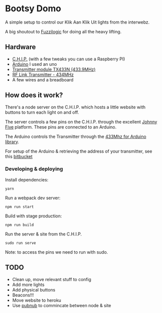 # Bootsy Domo
A simple setup to control our Klik Aan Klik Uit lights from the interwebz.

A big shoutout to [Fuzzilogic](https://bitbucket.org/fuzzillogic/) for doing all the heavy lifting.

## Hardware

- [C.H.I.P.](https://docs.getchip.com/chip.html) (with a few tweaks you can use a Raspberry PI)
- [Arduino](https://www.arduino.cc) I used an uno
- [Transmitter module TX433N (433.9MHz)](https://www.bitsandparts.eu/RF/RF-Zender-TX433N-(900-6896)-433MHz-Velleman/p121950)
- [RF Link Transmitter - 434MHz](https://www.sparkfun.com/products/10534)
- A few wires and a breadboard

## How does it work?

There's a node server on the C.H.I.P. which hosts a little website with buttons to turn each light on and off.

The server controls a few pins on the C.H.I.P. through the excellent [Johnny Five](http://johnny-five.io/) platform. These pins are connected to an Arduino.

The Arduino controls the Transmitter through the [433Mhz for Arduino library](https://bitbucket.org/fuzzillogic/433mhzforarduino/wiki/Home).

For setup of the Arduino & retrieving the address of your transmitter, see this [bitbucket](https://bitbucket.org/fuzzillogic/433mhzforarduino/wiki/Home)

### Developing & deploying

Install dependencies:
```
yarn
```

Run a webpack dev server:
```
npm run start
```

Build with stage production:
```
npm run build
```

Run the server & site from the C.H.I.P.
```
sudo run serve
```

Note: to access the pins we need to run with sudo.

## TODO

- Clean up, move relevant stuff to config
- Add more lights
- Add physical buttons
- Beacons!!!
- Move website to heroku
- Use [pubnub](https://www.pubnub.com/) to commincate between node & site
